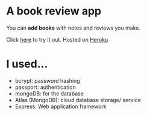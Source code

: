 # A book review app

You can **add books** with notes and reviews you make.

Click [here](https://butterworth-book-reviews.herokuapp.com/) to try it out. Hosted on [Heroku](https://www.heroku.com)

# I used...

- bcrypt: password hashing
- passport: authentication
- mongoDB: for the database
- Atlas (MongoDB): cloud database storage/ service
- Express: Web application framework

